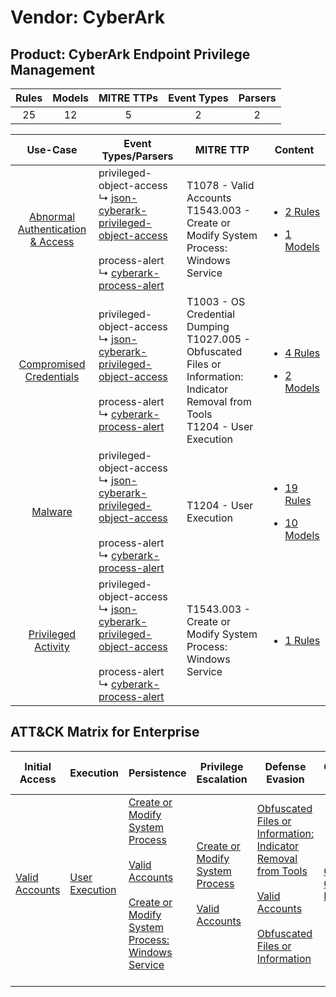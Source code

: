 Vendor: CyberArk
================
Product: CyberArk Endpoint Privilege Management
-----------------------------------------------
| Rules | Models | MITRE TTPs | Event Types | Parsers |
|:-----:|:------:|:----------:|:-----------:|:-------:|
|  25   |   12   |     5      |      2      |    2    |

|                                           Use-Case                                           | Event Types/Parsers                                                                                                                                                                                                                                 | MITRE TTP                                                                                                                                | Content                                                                                                                                                     |
|:--------------------------------------------------------------------------------------------:| --------------------------------------------------------------------------------------------------------------------------------------------------------------------------------------------------------------------------------------------------- | ---------------------------------------------------------------------------------------------------------------------------------------- | ----------------------------------------------------------------------------------------------------------------------------------------------------------- |
| [Abnormal Authentication & Access](../../../UseCases/uc_abnormal_authentication_&_access.md) |  privileged-object-access<br> ↳ [json-cyberark-privileged-object-access](Parsers/parserContent_json-cyberark-privileged-object-access.md)<br><br> process-alert<br> ↳ [cyberark-process-alert](Parsers/parserContent_cyberark-process-alert.md)<br> | T1078 - Valid Accounts<br>T1543.003 - Create or Modify System Process: Windows Service<br>                                               | [<ul><li>2 Rules</li></ul><ul><li>1 Models</li></ul>](Rules_Models/r_m_cyberark_cyberark_endpoint_privilege_management_Abnormal_Authentication_&_Access.md) |
|          [Compromised Credentials](../../../UseCases/uc_compromised_credentials.md)          |  privileged-object-access<br> ↳ [json-cyberark-privileged-object-access](Parsers/parserContent_json-cyberark-privileged-object-access.md)<br><br> process-alert<br> ↳ [cyberark-process-alert](Parsers/parserContent_cyberark-process-alert.md)<br> | T1003 - OS Credential Dumping<br>T1027.005 - Obfuscated Files or Information: Indicator Removal from Tools<br>T1204 - User Execution<br> | [<ul><li>4 Rules</li></ul><ul><li>2 Models</li></ul>](Rules_Models/r_m_cyberark_cyberark_endpoint_privilege_management_Compromised_Credentials.md)          |
|                          [Malware](../../../UseCases/uc_malware.md)                          |  privileged-object-access<br> ↳ [json-cyberark-privileged-object-access](Parsers/parserContent_json-cyberark-privileged-object-access.md)<br><br> process-alert<br> ↳ [cyberark-process-alert](Parsers/parserContent_cyberark-process-alert.md)<br> | T1204 - User Execution<br>                                                                                                               | [<ul><li>19 Rules</li></ul><ul><li>10 Models</li></ul>](Rules_Models/r_m_cyberark_cyberark_endpoint_privilege_management_Malware.md)                        |
|              [Privileged Activity](../../../UseCases/uc_privileged_activity.md)              |  privileged-object-access<br> ↳ [json-cyberark-privileged-object-access](Parsers/parserContent_json-cyberark-privileged-object-access.md)<br><br> process-alert<br> ↳ [cyberark-process-alert](Parsers/parserContent_cyberark-process-alert.md)<br> | T1543.003 - Create or Modify System Process: Windows Service<br>                                                                         | [<ul><li>1 Rules</li></ul>](Rules_Models/r_m_cyberark_cyberark_endpoint_privilege_management_Privileged_Activity.md)                                        |

ATT&CK Matrix for Enterprise
----------------------------
| Initial Access                                                      | Execution                                                           | Persistence                                                                                                                                                                                                                                                      | Privilege Escalation                                                                                                                                    | Defense Evasion                                                                                                                                                                                                                                                               | Credential Access                                                          | Discovery | Lateral Movement | Collection | Command and Control | Exfiltration | Impact |
| ------------------------------------------------------------------- | ------------------------------------------------------------------- | ---------------------------------------------------------------------------------------------------------------------------------------------------------------------------------------------------------------------------------------------------------------- | ------------------------------------------------------------------------------------------------------------------------------------------------------- | ----------------------------------------------------------------------------------------------------------------------------------------------------------------------------------------------------------------------------------------------------------------------------- | -------------------------------------------------------------------------- | --------- | ---------------- | ---------- | ------------------- | ------------ | ------ |
| [Valid Accounts](https://attack.mitre.org/techniques/T1078)<br><br> | [User Execution](https://attack.mitre.org/techniques/T1204)<br><br> | [Create or Modify System Process](https://attack.mitre.org/techniques/T1543)<br><br>[Valid Accounts](https://attack.mitre.org/techniques/T1078)<br><br>[Create or Modify System Process: Windows Service](https://attack.mitre.org/techniques/T1543/003)<br><br> | [Create or Modify System Process](https://attack.mitre.org/techniques/T1543)<br><br>[Valid Accounts](https://attack.mitre.org/techniques/T1078)<br><br> | [Obfuscated Files or Information: Indicator Removal from Tools](https://attack.mitre.org/techniques/T1027/005)<br><br>[Valid Accounts](https://attack.mitre.org/techniques/T1078)<br><br>[Obfuscated Files or Information](https://attack.mitre.org/techniques/T1027)<br><br> | [OS Credential Dumping](https://attack.mitre.org/techniques/T1003)<br><br> |           |                  |            |                     |              |        |